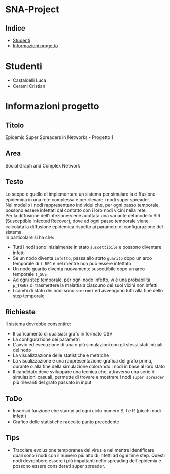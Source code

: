 # SNA-Project

## **Indice**

- [Studenti](#studenti)
- [Informazioni progetto](#info_progetto)

# **Studenti**
- Castaldelli Luca
- Cerami Cristian

# **Informazioni progetto**
## Titolo
Epidemic Super Spreaders in Networks - Progetto 1
## Area
Social Graph and Complex Network
## Testo
Lo scopo è quello di implementare un sistema per simulare la diffusione epidemica in una rete complessa e per rilevare i nodi super spreader.<br>
Nel modello i nodi rappresentano individui che, per ogni passo temporale, possono essere infettati dal contatto con i loro nodi vicini nella rete.<br>
Per la diffusione dell'infezione viene adottata una variante del modello SIR (Susceptible Infected Recover), dove ad ogni passo temporale viene calcolata la diffusione epidemica rispetto ai parametri di configurazione del sistema.<br>
In particolare si ha che:
- Tutti i nodi sono inizialmente in stato `suscettibile` e possono diventare infetti
- Se un nodo diventa `infetto`, passa allo stato `guarito` dopo un arco temporale di `t_REC` e nel mentre non può essere infettato
- Un nodo guarito diventa nuovamente suscettibile dopo un arco temporale `t_SUS`
- Ad ogni step temporale, per ogni nodo infetto, vi è una probabilità `p_TRANS` di trasmettere la malattia a ciascuno dei suoi vicini non infetti
- I cambi di stato dei nodi sono `sincroni` ed avvengono tutti alla fine dello step temporale

## Richieste
Il sistema dovrebbe consentire:
- Il caricamento di qualsiasi grafo in formato CSV
- La configurazione dei parametri
- L'avvio ed esecuzione di una o più simulazioni con gli stessi stati iniziali del nodo
- La visualizzazione delle statistiche e metriche
- La visualizzazione e una rappresentazione grafica del grafo prima, durante o alla fine della simulazione colorando i nodi in base al loro stato
- Il candidato deve sviluppare una tecnica che, attraverso una serie di simulazioni casuali, permette di trovare e mostrare i nodi `super spreader` più rilevanti del grafo passato in input

## ToDo
- Inserisci funzione che stampi ad ogni ciclo numero S, I e R (picchi nodi infetti)
- Grafico delle statistiche raccolte punto precedente

## Tips
- Tracciare evoluzione temporanea del virus e nel mentre identificare quali sono i nodi con il numero più alto di infetti ad ogni time step. Questi nodi dovrebbero essere i più impattanti nello spreading dell'epidemia e possono essere considerati super spreader.